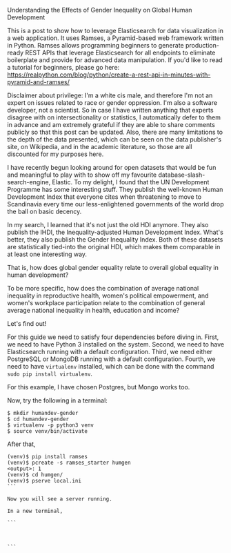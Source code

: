 Understanding the Effects of Gender Inequality on Global Human Development

This is a post to show how to leverage Elasticsearch for data visualization in a web application. It uses Ramses, a Pyramid-based web framework written in Python. Ramses allows programming beginners to generate production-ready REST APIs that leverage Elasticsearch for all endpoints to eliminate boilerplate and provide for advanced data manipulation. If you'd like to read a tutorial for beginners, please go here: https://realpython.com/blog/python/create-a-rest-api-in-minutes-with-pyramid-and-ramses/

Disclaimer about privilege: I'm a white cis male, and therefore I'm not an expert on issues related to race or gender oppression. I'm also a software developer, not a scientist. So in case I have written anything that experts disagree with on intersectionality or statistics, I automatically defer to them in advance and am extremely grateful if they are able to share comments publicly so that this post can be updated. Also, there are many limitations to the depth of the data presented, which can be seen on the data publisher's site, on Wikipedia, and in the academic literature, so those are all discounted for my purposes here.

I have recently begun looking around for open datasets that would be fun and meaningful to play with to show off my favourite database-slash-search-engine, Elastic. To my delight, I found that the UN Development Programme has some interesting stuff. They publish the well-known Human Development Index that everyone cites when threatening to move to Scandinavia every time our less-enlightened governments of the world drop the ball on basic decency.

In my search, I learned that it's not just the old HDI anymore. They also publish the IHDI, the Inequality-adjusted Human Development Index. What's better, they also publish the Gender Inequality Index. Both of these datasets are statistically tied-into the original HDI, which makes them comparable in at least one interesting way.

That is, how does global gender equality relate to overall global equality in human development?

To be more specific, how does the combination of average national inequality in reproductive health, women's political empowerment, and women's workplace participation relate to the combination of general average national inequality in health, education and income?

Let's find out!

For this guide we need to satisfy four dependencies before diving in. First, we need to have Python 3 installed on the system. Second, we need to have Elasticsearch running with a default configuration. Third, we need either PostgreSQL or MongoDB running with a default configuration. Fourth, we need to have `virtualenv` installed, which can be done with the command `sudo pip install virtualenv`.

For this example, I have chosen Postgres, but Mongo works too.

Now, try the following in a terminal:

```
$ mkdir humandev-gender
$ cd humandev-gender
$ virtualenv -p python3 venv
$ source venv/bin/activate
```

After that,

````
(venv)$ pip install ramses
(venv)$ pcreate -s ramses_starter humgen
<output>: 1
(venv)$ cd humgen/
(venv)$ pserve local.ini
```

Now you will see a server running.

In a new terminal,

```



```
